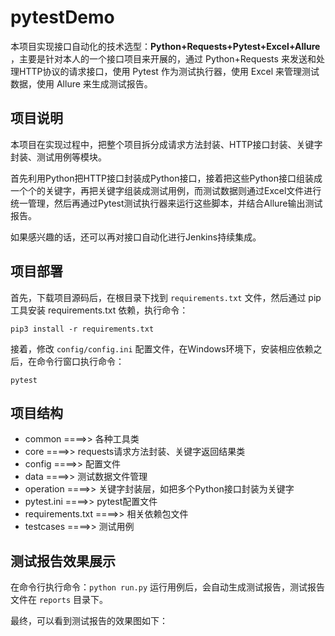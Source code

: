 # pytestDemo

本项目实现接口自动化的技术选型：**Python+Requests+Pytest+Excel+Allure** ，主要是针对本人的一个接口项目来开展的，通过 Python+Requests 来发送和处理HTTP协议的请求接口，使用 Pytest 作为测试执行器，使用 Excel 来管理测试数据，使用 Allure 来生成测试报告。

## 项目说明

本项目在实现过程中，把整个项目拆分成请求方法封装、HTTP接口封装、关键字封装、测试用例等模块。

首先利用Python把HTTP接口封装成Python接口，接着把这些Python接口组装成一个个的关键字，再把关键字组装成测试用例，而测试数据则通过Excel文件进行统一管理，然后再通过Pytest测试执行器来运行这些脚本，并结合Allure输出测试报告。

如果感兴趣的话，还可以再对接口自动化进行Jenkins持续集成。

## 项目部署

首先，下载项目源码后，在根目录下找到 ```requirements.txt``` 文件，然后通过 pip 工具安装 requirements.txt 依赖，执行命令：

```
pip3 install -r requirements.txt
```

接着，修改 ```config/config.ini``` 配置文件，在Windows环境下，安装相应依赖之后，在命令行窗口执行命令：

```
pytest
```

## 项目结构

- common ====>> 各种工具类
- core ====>> requests请求方法封装、关键字返回结果类
- config ====>> 配置文件
- data ====>> 测试数据文件管理
- operation ====>> 关键字封装层，如把多个Python接口封装为关键字
- pytest.ini ====>> pytest配置文件
- requirements.txt ====>> 相关依赖包文件
- testcases ====>> 测试用例


## 测试报告效果展示

在命令行执行命令：```python run.py``` 运行用例后，会自动生成测试报告，测试报告文件在 ```reports``` 目录下。


最终，可以看到测试报告的效果图如下：

